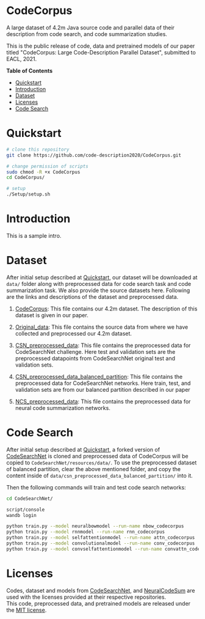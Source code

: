 # CodeCorpus

A large dataset of 4.2m Java source code and parallel data of their description from code search, and code summarization studies.

This is the public release of code, data and pretrained models of our paper titled "CodeCorpus: Large Code-Description Parallel Dataset", submitted to EACL, 2021.

**Table of Contents**

<!-- TOC depthFrom:1 depthTo:6 withLinks:1 updateOnSave:1 orderedList:0 -->

- [Quickstart](#quickstart)
- [Introduction](#introduction)
- [Dataset](#data)
- [Licenses](#licenses)
- [Code Search](#code-search)

<!-- /TOC -->


# Quickstart
  ```bash
  # clone this repository
  git clone https://github.com/code-description2020/CodeCorpus.git
  
  # change permission of scripts
  sudo chmod -R +x CodeCorpus
  cd CodeCorpus/

  # setup
  ./Setup/setup.sh
  ```

# Introduction
This is a sample intro.


# Dataset
After initial setup described at [Quickstart](#quickstart), our dataset will be downloaded at `data/` folder along with preprocessed data for code search task and code summarization task. We also provide the source datasets here. Following are the links and descriptions of the dataset and preprocessed data.

1. [CodeCorpus](https://mega.nz/file/Rsx3zaqY#stMEpCe33JLAIcslPZRf6sKXcka3JW3eivgjR5DFl5U): This file contains our 4.2m dataset. The description of this dataset is given in our paper.

2. [Original_data](https://mega.nz/file/ZpoBla5a#qeSxMXP6v-2FEI237cIVrFhuqnq5DHh88_EKuReSY3k): This file contains the source data from where we have collected and preprocessed our 4.2m dataset.

3. [CSN_preprocessed_data](https://mega.nz/file/Q4oxQCIb#CT7P5zq1WbiWOLTeafg-mFD2QZEmF1YwZmDhGZkzU90): This file contains the preprocessed data for CodeSearchNet challenge. Here test and validation sets are the preprocessed datapoints from CodeSearchNet original test and validation sets.

4. [CSN_preprocessed_data_balanced_partition](https://mega.nz/file/t543VCyA#4BLjB28yYNDT9kXBs6NWmY1ADOCMyuvqDXLg9yPhiaI): This file contains the preprocessed data for CodeSearchNet networks. Here train, test, and validation sets are from our balanced partition described in our paper

5. [NCS_preprocessed_data](https://mega.nz/file/Npo1RaBZ#ug6jJPacpjNht537PmOwxsR2MlOps0Y-LOwhx8lQ5ys): This file contains the preprocessed data for neural code summarization networks.


# Code Search
After initial setup described at [Quickstart](#quickstart), a forked version of [CodeSearchNet](https://github.com/code-description2020/CodeSearchNet.git) is cloned and preprocessed data of CodeCorpus will be copied to `CodeSearchNet/resources/data/`. To use the preprocessed dataset of balanced partition, clear the above mentioned folder, and copy the content inside of `data/csn_preprocessed_data_balanced_partition/` into it.

Then the following commands will train and test code search networks:
 ```bash
 cd CodeSearchNet/
 
 script/console
 wandb login
 
 python train.py --model neuralbowmodel --run-name nbow_codecorpus
 python train.py --model rnnmodel --run-name rnn_codecorpus
 python train.py --model selfattentionmodel --run-name attn_codecorpus
 python train.py --model convolutionalmodel --run-name conv_codecorpus
 python train.py --model convselfattentionmodel --run-name convattn_codecorpus
 ```


# Licenses
Codes, dataset and models from [CodeSearchNet](https://github.com/github/CodeSearchNet.git), and [NeuralCodeSum](https://github.com/wasiahmad/NeuralCodeSum.git) are used with the licenses provided at their respective repositories.   
This code, preprocessed data, and pretrained models are released under the [MIT license](https://github.com/code-description2020/CodeCorpus/blob/master/LICENSE).